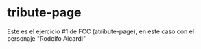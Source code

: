 # tribute-page
Este es el ejercicio #1 de FCC (atribute-page), en este caso con el personaje "Rodolfo Aicardi"
